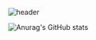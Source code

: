 ![header](https://capsule-render.vercel.app/api?type=waving&color=auto&height=350&section=header&text=HI%20there%20🤟&fontSize=90&desc=ID%20:%20gorhf9397%20/%20NAME%20:%20SEOKGEUN&descAlignY=67&descAlign=57)

![Anurag's GitHub stats](https://github-readme-stats.vercel.app/api?username=gorhf9397&show_icons=true&theme=highcontrast)
